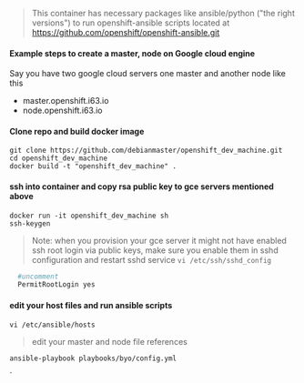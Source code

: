 > This container has necessary packages like ansible/python ("the right versions")  to run openshift-ansible scripts located at https://github.com/openshift/openshift-ansible.git

#### Example steps to create a master, node on Google cloud engine
Say you have two google cloud servers one master and another node like this
* master.openshift.i63.io  
* node.openshift.i63.io

#### Clone repo and build docker image
`git clone https://github.com/debianmaster/openshift_dev_machine.git`  
`cd openshift_dev_machine`  
`docker build -t "openshift_dev_machine" .`  


#### ssh into container and copy  rsa public key to gce servers mentioned above
`docker run -it openshift_dev_machine sh`  
`ssh-keygen`  
> Note:  when you provision your gce server it might not have enabled ssh root login via public keys, make sure you enable them in sshd configuration and restart sshd service
`vi /etc/ssh/sshd_config`  
```sh
  #uncomment
  PermitRootLogin yes
```


#### edit your host files and run ansible scripts 
`vi /etc/ansible/hosts`  
> edit your master and node file references  

`ansible-playbook playbooks/byo/config.yml`  



`

